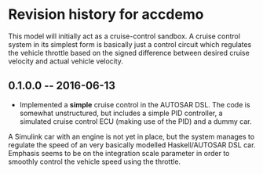 # Revision history for accdemo

This model will initially act as a cruise-control sandbox. A cruise control
system in its simplest form is basically just a control circuit which regulates
the vehicle throttle based on the signed difference between desired cruise 
velocity and actual vehicle velocity.

## 0.1.0.0  -- 2016-06-13

* Implemented a **simple** cruise control in the AUTOSAR DSL. The code is
  somewhat unstructured, but includes a simple PID controller, a simulated
  cruise control ECU (making use of the PID) and a dummy car.

A Simulink car with an engine is not yet in place, but the system manages to
regulate the speed of an very basically modelled Haskell/AUTOSAR DSL car.
Emphasis seems to be on the integration scale parameter in order to smoothly
control the vehicle speed using the throttle.
